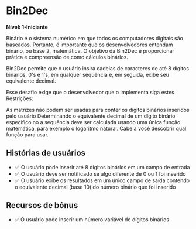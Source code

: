 # Bin2Dec

**Nível: 1-Iniciante**

Binário é o sistema numérico em que todos os computadores digitais são baseados. Portanto, é importante que os desenvolvedores entendam binário, ou base 2, matemática. O objetivo da Bin2Dec é proporcionar prática e compreensão de como cálculos binários.

Bin2Dec permite que o usuário insira cadeias de caracteres de até 8 dígitos binários, 0's e 1's, em qualquer sequência e, em seguida, exibe seu equivalente decimal.

Esse desafio exige que o desenvolvedor que o implementa siga estes Restrições:

As matrizes não podem ser usadas para conter os dígitos binários inseridos pelo usuário
Determinando o equivalente decimal de um dígito binário específico no a sequência deve ser calculada usando uma única função matemática, para exemplo o logaritmo natural. Cabe a você descobrir qual função para usar.

## Histórias de usuários
- ✅  O usuário pode inserir até 8 dígitos binários em um campo de entrada
- ✅  O usuário deve ser notificado se algo diferente de 0 ou 1 foi inserido
- ✅  O usuário exibe os resultados em um único campo de saída contendo o equivalente decimal (base 10) do número binário que foi inserido

## Recursos de bônus
- ✅ O usuário pode inserir um número variável de dígitos binários
